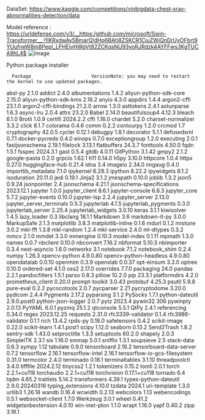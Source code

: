 DataSet: https://www.kaggle.com/competitions/vinbigdata-chest-xray-abnormalities-detection/data

Model reference : https://urldefense.com/v3/__https:/github.com/microsoft/Swin-Transformer__;!!IKRxdwAv5BmarQ!dHp6BAh8ZSKCR1CiuZWiQnDrUyOFbrt9YUufneW8m8PepI_LFHEjvHWpVt82ZCKqsNU93yoRJRdzk4AYFFws3KgTUCA9hL4$
![image](https://github.com/kartikpandit712/SwinV2_for_ObjectDetection/assets/94665227/1437321f-44de-4d3d-99a6-debf05972697)

 Python package installer

      Package                      VersionNote: you may need to restart the kernel to use updated packages.
absl-py                      2.1.0
addict                       2.4.0
albumentations               1.4.2
aliyun-python-sdk-core       2.15.0
aliyun-python-sdk-kms        2.16.2
anyio                        4.3.0
appdirs                      1.4.4
argon2-cffi                  23.1.0
argon2-cffi-bindings         21.2.0
arrow                        1.3.0
asttokens                    2.4.1
astunparse                   1.6.3
async-lru                    2.0.4
attrs                        23.2.0
Babel                        2.14.0
beautifulsoup4               4.12.3
bleach                       6.1.0
Brotli                       1.0.9
certifi                      2024.2.2
cffi                         1.16.0
chardet                      5.2.0
charset-normalizer           3.3.2
click                        8.1.7
colorama                     0.4.6
comm                         0.2.2
contourpy                    1.2.0
crcmod                       1.7
cryptography                 42.0.5
cycler                       0.12.1
debugpy                      1.8.1
decorator                    5.1.1
defusedxml                   0.7.1
docker-pycreds               0.4.0
einops                       0.7.0
exceptiongroup               1.2.0
executing                    2.0.1
fastjsonschema               2.19.1
filelock                     3.13.1
flatbuffers                  24.3.7
fonttools                    4.50.0
fqdn                         1.5.1
fsspec                       2024.3.1
gast                         0.5.4
gitdb                        4.0.11
GitPython                    3.1.42
gmpy2                        2.1.2
google-pasta                 0.2.0
grpcio                       1.62.1
h11                          0.14.0
h5py                         3.10.0
httpcore                     1.0.4
httpx                        0.27.0
huggingface-hub              0.21.4
idna                         3.4
imageio                      2.34.0
imgaug                       0.4.0
importlib_metadata           7.1.0
ipykernel                    6.29.3
ipython                      8.22.2
ipywidgets                   8.1.2
isoduration                  20.11.0
jedi                         0.19.1
Jinja2                       3.1.2
jmespath                     0.10.0
joblib                       1.3.2
json5                        0.9.24
jsonpointer                  2.4
jsonschema                   4.21.1
jsonschema-specifications    2023.12.1
jupyter                      1.0.0
jupyter_client               8.6.1
jupyter-console              6.6.3
jupyter_core                 5.7.2
jupyter-events               0.10.0
jupyter-lsp                  2.2.4
jupyter_server               2.13.0
jupyter_server_terminals     0.5.3
jupyterlab                   4.1.5
jupyterlab_pygments          0.3.0
jupyterlab_server            2.25.4
jupyterlab_widgets           3.0.10
keras                        3.1.1
kiwisolver                   1.4.5
lazy_loader                  0.3
libclang                     18.1.1
Markdown                     3.6
markdown-it-py               3.0.0
MarkupSafe                   2.1.3
matplotlib                   3.8.3
matplotlib-inline            0.1.6
mdurl                        0.1.2
mistune                      3.0.2
mkl-fft                      1.3.8
mkl-random                   1.2.4
mkl-service                  2.4.0
ml-dtypes                    0.3.2
mmcv                         2.1.0
mmdet                        3.3.0
mmengine                     0.10.3
model-index                  0.1.11
mpmath                       1.3.0
namex                        0.0.7
nbclient                     0.10.0
nbconvert                    7.16.2
nbformat                     5.10.3
nbimporter                   0.3.4
nest-asyncio                 1.6.0
networkx                     3.1
notebook                     7.1.2
notebook_shim                0.2.4
numpy                        1.26.3
opencv-python                4.9.0.80
opencv-python-headless       4.9.0.80
opendatalab                  0.0.10
openmim                      0.3.9
openxlab                     0.0.37
opt-einsum                   3.3.0
optree                       0.10.0
ordered-set                  4.1.0
oss2                         2.17.0
overrides                    7.7.0
packaging                    24.0
pandas                       2.2.1
pandocfilters                1.5.1
parso                        0.8.3
pillow                       10.2.0
pip                          23.3.1
platformdirs                 4.2.0
prometheus_client            0.20.0
prompt-toolkit               3.0.43
protobuf                     4.25.3
psutil                       5.9.8
pure-eval                    0.2.2
pycocotools                  2.0.7
pycparser                    2.21
pycryptodome                 3.20.0
pydicom                      2.4.4
Pygments                     2.17.2
pyparsing                    3.1.2
PySocks                      1.7.1
python-dateutil              2.9.0.post0
python-json-logger           2.0.7
pytz                         2023.4
pywin32                      306
pywinpty                     2.0.13
PyYAML                       6.0.1
pyzmq                        25.1.2
qtconsole                    5.5.1
QtPy                         2.4.1
referencing                  0.34.0
regex                        2023.12.25
requests                     2.31.0
rfc3339-validator            0.1.4
rfc3986-validator            0.1.1
rich                         13.4.2
rpds-py                      0.18.0
safetensors                  0.4.2
scikit-image                 0.22.0
scikit-learn                 1.4.1.post1
scipy                        1.12.0
seaborn                      0.13.2
Send2Trash                   1.8.2
sentry-sdk                   1.43.0
setproctitle                 1.3.3
setuptools                   60.2.0
shapely                      2.0.3
SimpleITK                    2.3.1
six                          1.16.0
smmap                        5.0.1
sniffio                      1.3.1
soupsieve                    2.5
stack-data                   0.6.3
sympy                        1.12
tabulate                     0.9.0
tensorboard                  2.16.2
tensorboard-data-server      0.7.2
tensorflow                   2.16.1
tensorflow-intel             2.16.1
tensorflow-io-gcs-filesystem 0.31.0
termcolor                    2.4.0
terminado                    0.18.1
terminaltables               3.1.10
threadpoolctl                3.4.0
tifffile                     2024.2.12
tinycss2                     1.2.1
tokenizers                   0.15.2
tomli                        2.0.1
torch                        2.2.1+cu118
torchaudio                   2.2.1+cu118
torchvision                  0.17.1+cu118
tornado                      6.4
tqdm                         4.65.2
traitlets                    5.14.2
transformers                 4.39.1
types-python-dateutil        2.9.0.20240316
typing_extensions            4.10.0
tzdata                       2024.1
uri-template                 1.3.0
urllib3                      1.26.18
wandb                        0.16.4
wcwidth                      0.2.13
webcolors                    1.13
webencodings                 0.5.1
websocket-client             1.7.0
Werkzeug                     3.0.1
wheel                        0.41.2
widgetsnbextension           4.0.10
win-inet-pton                1.1.0
wrapt                        1.16.0
yapf                         0.40.2
zipp                         3.18.1
